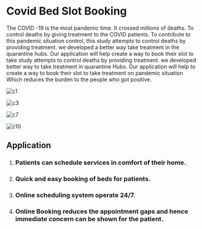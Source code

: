 <h1>Covid Bed Slot Booking</h1>
<p>The  COVID -19  is the most pandemic time.  It crossed millions of deaths. To control deaths by giving treatment to the  COVID  patients. To  contribute to this  pandemic  situation control, this  study  attempts to  control  deaths by providing  treatment. we  developed  a  better  way  take  treatment  in the quarantine hubs. Our  application will help create a way to book their slot to take  study  attempts to  control deaths  by  providing treatment. we developed better  way  to  take  treatment in  quarantine  Hubs. Our  application  will help  to create  a  way  to  book  their slot  to take  treatment on pandemic  situation  Which reduces the burden to the people who got positive.</p>

![c1](https://github.com/VikasKarbail/COVID-19-Critical-Care-Bed-Reservation/assets/117006055/3820bd04-0ffa-4055-bbdc-b8b8b690c736)

![c3](https://github.com/VikasKarbail/COVID-19-Critical-Care-Bed-Reservation/assets/117006055/c0e21c70-66a6-4ecc-b2d0-495116cf0927)

![c7](https://github.com/VikasKarbail/COVID-19-Critical-Care-Bed-Reservation/assets/117006055/7dceb8e5-cdbf-4c05-a27e-0c68b5b701ca)


![c10](https://github.com/VikasKarbail/COVID-19-Critical-Care-Bed-Reservation/assets/117006055/4598896e-50c6-4ab5-a253-84328e2d3f49)



<h2>Application</h2>
<ol>
  <li><h3>Patients can schedule services in comfort of their home.</h3></li>
  <li><h3>Quick and easy booking of beds for patients.</h3></li>
  <li><h3>Online scheduling system operate 24/7.</h3></li>
  <li><h3>Online Booking reduces the appointment gaps and hence immediate concern can be shown for the patient.</h3></li>
</ol>


